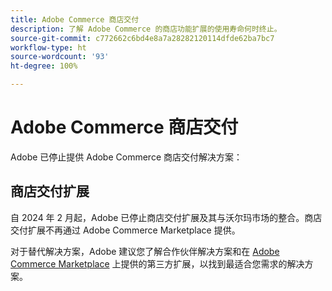 ```yaml
---
title: Adobe Commerce 商店交付
description: 了解 Adobe Commerce 的商店功能扩展的使用寿命何时终止。
source-git-commit: c772662c6bd4e8a7a28282120114dfde62ba7bc7
workflow-type: ht
source-wordcount: '93'
ht-degree: 100%

---
```



# Adobe Commerce 商店交付

Adobe 已停止提供 Adobe Commerce 商店交付解决方案：

## 商店交付扩展

自 2024 年 2 月起，Adobe 已停止商店交付扩展及其与沃尔玛市场的整合。商店交付扩展不再通过 Adobe Commerce Marketplace 提供。

对于替代解决方案，Adobe 建议您了解合作伙伴解决方案和在 [Adobe Commerce Marketplace](https://commercemarketplace.adobe.com/) 上提供的第三方扩展，以找到最适合您需求的解决方案。

